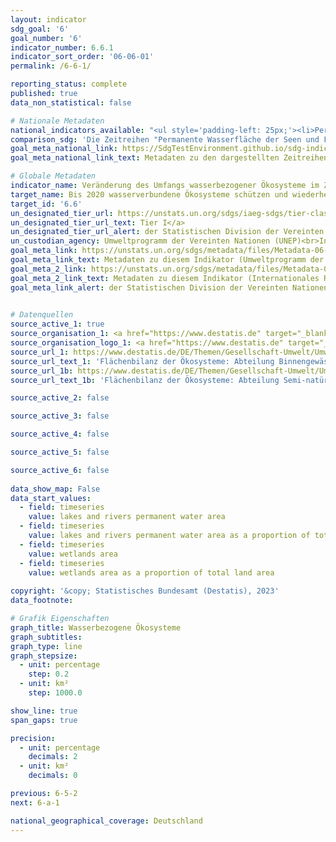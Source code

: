 ```yaml
---
layout: indicator    
sdg_goal: '6'    
goal_number: '6'    
indicator_number: 6.6.1    
indicator_sort_order: '06-06-01'    
permalink: /6-6-1/    

reporting_status: complete    
published: true    
data_non_statistical: false    

# Nationale Metadaten    
national_indicators_available: "<ul style='padding-left: 25px;'><li>Permanente Wasserfläche der Seen und Flüsse</li> <li> Permanente Wasserfläche der Seen und Flüsse im Verhältnis zur gesamten Landfläche</li> <li> Feuchtgebiete</li> <li> Feuchtgebiete im Verhältnis zur gesamten Landfläche</li> <li> Veränderung der permanenten Wasserfläche von Seen und Flüssen (verglichen mit 2015)</li></ul>"    
comparison_sdg: 'Die Zeitreihen "Permanente Wasserfläche der Seen und Flüsse", "Permanente Wasserfläche der Seen und Flüsse im Verhältnis zur gesamten Landfläche", "Feuchtgebiete" und "Feuchtgebiete im Verhältnis zur gesamten Landfläche" entsprechen den globalen Metadaten. Die Zeitreihe "Veränderung der permanenten Wasserfläche von Seen und Flüssen (verglichen mit 2015)" bietet zusätzliche Informationen.'    
goal_meta_national_link: https://SdgTestEnvironment.github.io/sdg-indicators/public/Meta/6.6.1.pdf
goal_meta_national_link_text: Metadaten zu den dargestellten Zeitreihen    

# Globale Metadaten    
indicator_name: Veränderung des Umfangs wasserbezogener Ökosysteme im Zeitverlauf    
target_name: Bis 2020 wasserverbundene Ökosysteme schützen und wiederherstellen, darunter Berge, Wälder, Feuchtgebiete, Flüsse, Grundwasserleiter und Seen    
target_id: '6.6'    
un_designated_tier_url: https://unstats.un.org/sdgs/iaeg-sdgs/tier-classification/'    
un_designated_tier_url_text: Tier I</a>    
un_designated_tier_url_alert: der Statistischen Division der Vereinten Nationen    
un_custodian_agency: Umweltprogramm der Vereinten Nationen (UNEP)<br>Internationales Ramsar-Sekretariat    
goal_meta_link: https://unstats.un.org/sdgs/metadata/files/Metadata-06-06-01a.pdf    
goal_meta_link_text: Metadaten zu diesem Indikator (Umweltprogramm der Vereinten Nationen)
goal_meta_2_link: https://unstats.un.org/sdgs/metadata/files/Metadata-06-06-01b.pdf
goal_meta_2_link_text: Metadaten zu diesem Indikator (Internationales Ramsar-Sekretariat)    
goal_meta_link_alert: der Statistischen Division der Vereinten Nationen    
    

# Datenquellen
source_active_1: true
source_organisation_1: <a href="https://www.destatis.de" target="_blank"> Statistisches Bundesamt (Destatis) </a>
source_organisation_logo_1: <a href="https://www.destatis.de" target="_blank"><img src="https://g205sdgs.github.io/sdg-indicators/public/OrgImgDe/destatis.png" alt="Logo destatis" style="height:60px; width:148px"/></a>
source_url_1: https://www.destatis.de/DE/Themen/Gesellschaft-Umwelt/Umwelt/UGR/oekosystemgesamtrechnungen/Tabellen/b01-binnengewaesser.html
source_url_text_1: 'Flächenbilanz der Ökosysteme: Abteilung Binnengewässer'
source_url_1b: https://www.destatis.de/DE/Themen/Gesellschaft-Umwelt/Umwelt/UGR/oekosystemgesamtrechnungen/Tabellen/a04-offenland.html
source_url_text_1b: 'Flächenbilanz der Ökosysteme: Abteilung Semi-natürliches Offenland'

source_active_2: false

source_active_3: false

source_active_4: false

source_active_5: false

source_active_6: false
    
data_show_map: False    
data_start_values: 
  - field: timeseries
    value: lakes and rivers permanent water area
  - field: timeseries
    value: lakes and rivers permanent water area as a proportion of total land area
  - field: timeseries
    value: wetlands area
  - field: timeseries
    value: wetlands area as a proportion of total land area    
    
copyright: '&copy; Statistisches Bundesamt (Destatis), 2023'    
data_footnote:     

# Grafik Eigenschaften    
graph_title: Wasserbezogene Ökosysteme
graph_subtitles:    
graph_type: line
graph_stepsize: 
  - unit: percentage
    step: 0.2
  - unit: km²
    step: 1000.0    

show_line: true
span_gaps: true

precision:
  - unit: percentage
    decimals: 2
  - unit: km²
    decimals: 0    

previous: 6-5-2    
next: 6-a-1    

national_geographical_coverage: Deutschland    
---
```


<span></span>